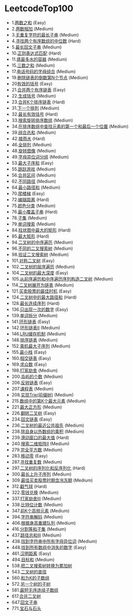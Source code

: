 # LeetcodeTop100
+ 1.[两数之和](https://leetcode-cn.com/problems/two-sum) (Easy)
+ 2.[两数相加](https://leetcode-cn.com/problems/add-two-numbers) (Medium)
+ 3.[无重复字符的最长子串](https://leetcode-cn.com/problems/longest-substring-without-repeating-characters) (Medium)
+ 4.[寻找两个有序数组的中位数](https://leetcode-cn.com/problems/median-of-two-sorted-arrays) (Hard)
+ 5.[最长回文子串](https://leetcode-cn.com/problems/longest-palindromic-substring) (Medium)
+ 10.[正则表达式匹配](https://leetcode-cn.com/problems/regular-expression-matching) (Hard)
+ 11.[盛最多水的容器](https://leetcode-cn.com/problems/container-with-most-water) (Medium)
+ 15.[三数之和](https://leetcode-cn.com/problems/3sum) (Medium)
+ 17.[电话号码的字母组合](https://leetcode-cn.com/problems/letter-combinations-of-a-phone-number) (Medium)
+ 19.[删除链表的倒数第N个节点](https://leetcode-cn.com/problems/remove-nth-node-from-end-of-list) (Medium)
+ 20[有效的括号](https://leetcode-cn.com/problems/valid-parentheses) (Easy)
+ 21.[合并两个有序链表](https://leetcode-cn.com/problems/merge-two-sorted-lists) (Easy)
+ 22.[生成括号](https://leetcode-cn.com/problems/generate-parentheses) (Medium)
+ 23.[合并K个排序链表](https://leetcode-cn.com/problems/merge-k-sorted-lists) (Hard)
+ 31.[下一个排列](https://leetcode-cn.com/problems/next-permutation) (Medium)
+ 32.[最长有效括号](https://leetcode-cn.com/problems/longest-valid-parentheses) (Hard)
+ 33.[搜索旋转排序数组](https://leetcode-cn.com/problems/search-in-rotated-sorted-array) (Medium)
+ 34.[在排序数组中查找元素的第一个和最后一个位置](https://leetcode-cn.com/problems/find-first-and-last-position-of-element-in-sorted-array) (Medium)
+ 39.[组合总和](https://leetcode-cn.com/problems/combination-sum) (Medium)
+ 42.[接雨水](https://leetcode-cn.com/problems/trapping-rain-water) (Hard)
+ 46.[全排列](https://leetcode-cn.com/problems/permutations) (Medium)
+ 48.[旋转图像](https://leetcode-cn.com/problems/rotate-image) (Medium)
+ 49.[字母异位词分组](https://leetcode-cn.com/problems/group-anagrams) (Medium)
+ 53.[最大子序和](https://leetcode-cn.com/problems/maximum-subarray) (Easy)
+ 55.[跳跃游戏](https://leetcode-cn.com/problems/jump-game) (Medium)
+ 56.[合并区间](https://leetcode-cn.com/problems/merge-intervals) (Medium)
+ 62.[不同路径](https://leetcode-cn.com/problems/unique-paths) (Medium)
+ 64.[最小路径和](https://leetcode-cn.com/problems/minimum-path-sum) (Medium)
+ 70.[爬楼梯](https://leetcode-cn.com/problems/climbing-stairs) (Easy)
+ 72.[编辑距离](https://leetcode-cn.com/problems/edit-distance) (Hard)
+ 75.[颜色分类](https://leetcode-cn.com/problems/sort-colors) (Medium)
+ 76.[最小覆盖子串](https://leetcode-cn.com/problems/minimum-window-substring) (Hard)
+ 78.[子集](https://leetcode-cn.com/problems/subsets) (Medium)
+ 79.[单词搜索](https://leetcode-cn.com/problems/word-search) (Medium)
+ 84.[柱状图中最大的矩形](https://leetcode-cn.com/problems/largest-rectangle-in-histogram) (Hard)
+ 85.[最大矩形](https://leetcode-cn.com/problems/maximal-rectangle) (Hard)
+ 94.[二叉树的中序遍历](https://leetcode-cn.com/problems/binary-tree-inorder-traversal) (Medium)
+ 96.[不同的二叉搜索树](https://leetcode-cn.com/problems/unique-binary-search-trees) (Medium)
+ 98.[验证二叉搜索树](https://leetcode-cn.com/problems/validate-binary-search-tree) (Medium)
+ 101.[对称二叉树](https://leetcode-cn.com/problems/symmetric-tree) (Easy)
+ 102.[二叉树的层序遍历](https://leetcode-cn.com/problems/binary-tree-level-order-traversal) (Medium)
+ 104.[二叉树的最大深度](https://leetcode-cn.com/problems/maximum-depth-of-binary-tree) (Easy)
+ 105.[从前序遍历和中序遍历序列构造二叉树](https://leetcode-cn.com/problems/construct-binary-tree-from-preorder-and-inorder-traversal) (Medium)
+ 114.[二叉树展开为链表](https://leetcode-cn.com/problems/flatten-binary-tree-to-linked-list) (Medium)
+ 121.[买卖股票的最佳时机](https://leetcode-cn.com/problems/best-time-to-buy-and-sell-stock) (Easy)
+ 124.[二叉树中的最大路径和](https://leetcode-cn.com/problems/binary-tree-maximum-path-sum) (Hard)
+ 128.[最长连续序列](https://leetcode-cn.com/problems/longest-consecutive-sequence) (Hard)
+ 136.[只出现一次的数字](https://leetcode-cn.com/problems/single-number) (Easy)
+ 139.[单词拆分](https://leetcode-cn.com/problems/word-break) (Medium)
+ 141.[环形链表](https://leetcode-cn.com/problems/linked-list-cycle) (Easy)
+ 142.[环形链表Ⅱ](https://leetcode-cn.com/problems/linked-list-cycle-ii) (Medium)
+ 146.[LRU缓存机制](https://leetcode-cn.com/problems/lru-cache) (Medium)
+ 148.[排序链表](https://leetcode-cn.com/problems/sort-list) (Medium)
+ 152.[乘机最大子序列](https://leetcode-cn.com/problems/maximum-product-subarray) (Medium)
+ 155.[最小栈](https://leetcode-cn.com/problems/min-stack) (Easy)
+ 160.[相交链表](https://leetcode-cn.com/problems/intersection-of-two-linked-lists) (Easy)
+ 169.[求众数](https://leetcode-cn.com/problems/majority-element) (Easy)
+ 198.[打家劫舍](https://leetcode-cn.com/problems/house-robber) (Medium)
+ 200.[岛屿的个数](https://leetcode-cn.com/problems/number-of-islands) (Medium)
+ 206.[反转链表](https://leetcode-cn.com/problems/reverse-linked-list) (Easy)
+ 207.[课程表](https://leetcode-cn.com/problems/course-schedule) (Medium)
+ 208.[实现Trie(前缀树)](https://leetcode-cn.com/problems/implement-trie-prefix-tree) (Medium)
+ 215.[数组中的第K个最大元素](https://leetcode-cn.com/problems/kth-largest-element-in-an-array) (Medium)
+ 221.[最大正方形](https://leetcode-cn.com/problems/maximal-square) (Medium)
+ 226.[翻转二叉树](https://leetcode-cn.com/problems/invert-binary-tree) (Easy)
+ 234.[回文链表](https://leetcode-cn.com/problems/palindrome-linked-list) (Easy)
+ 236.[二叉树的最近公共祖先](https://leetcode-cn.com/problems/lowest-common-ancestor-of-a-binary-tree) (Medium)
+ 238.[除自身以外数组的乘积](https://leetcode-cn.com/problems/product-of-array-except-self) (Medium)
+ 239.[滑动窗口的最大值](https://leetcode-cn.com/problems/sliding-window-maximum) (Hard)
+ 240.[搜索二维矩阵Ⅱ](https://leetcode-cn.com/problems/search-a-2d-matrix-ii) (Medium)
+ 279.[完全平方数](https://leetcode-cn.com/problems/perfect-squares) (Medium)
+ 283.[移动零](https://leetcode-cn.com/problems/move-zeroes) (Easy)
+ 287.[寻找重复数](https://leetcode-cn.com/problems/find-the-duplicate-number) (Medium)
+ 297.[二叉树的序列化和反序列化](https://leetcode-cn.com/problems/serialize-and-deserialize-binary-tree) (Hard)
+ 300.[最长上升子序列](https://leetcode-cn.com/problems/longest-increasing-subsequence) (Medium)
+ 309.[最佳买卖股票时期含冷冻期](https://leetcode-cn.com/problems/best-time-to-buy-and-sell-stock-with-cooldown) (Medium)
+ 312.[戳气球](https://leetcode-cn.com/problems/burst-balloons) (Hard)
+ 322.[零钱兑换](https://leetcode-cn.com/problems/coin-change) (Medium)
+ 337.[打家劫舍Ⅲ](https://leetcode-cn.com/problems/house-robber-iii) (Medium)
+ 338.[比特位计数](https://leetcode-cn.com/problems/counting-bits) (Medium)
+ 347.[前K个高频元素](https://leetcode-cn.com/problems/top-k-frequent-elements) (Medium)
+ 394.[字符串解码](https://leetcode-cn.com/problems/decode-string) (Medium)
+ 406.[根据身高重建队列](https://leetcode-cn.com/problems/queue-reconstruction-by-height) (Medium)
+ 416.[分割等和子集](https://leetcode-cn.com/problems/partition-equal-subset-sum) (Medium)
+ 437.[路径总和Ⅲ](https://leetcode-cn.com/problems/path-sum-iii) (Medium)
+ 438.[找到字符串中所有字母异位词](https://leetcode-cn.com/problems/find-all-anagrams-in-a-string) (Medium)
+ 448.[找到所有数组中消失的数字](https://leetcode-cn.com/problems/find-all-numbers-disappeared-in-an-array) (Easy)
+ 461.[汉明距离](https://leetcode-cn.com/problems/hamming-distance) (Easy)
+ 494.[目标和](https://leetcode-cn.com/problems/target-sum) (Medium)
+ 538.[把二叉搜索树转换为累加树](https://leetcode-cn.com/problems/convert-bst-to-greater-tree)
+ 543.[二叉树的直径](https://leetcode-cn.com/problems/diameter-of-binary-tree)
+ 560.[和为K的子数组](https://leetcode-cn.com/problems/subarray-sum-equals-k)
+ 572.[另一个树的子树](https://leetcode-cn.com/problems/subtree-of-another-tree)
+ 581.[最短无序连续子数组](https://leetcode-cn.com/problems/shortest-unsorted-continuous-subarray)
+ 617.[合并二叉树](https://leetcode-cn.com/problems/merge-two-binary-trees)
+ 647.[回文子串](https://leetcode-cn.com/problems/palindromic-substrings)
+ 771.[宝石与石头](https://leetcode-cn.com/problems/jewels-and-stones)
